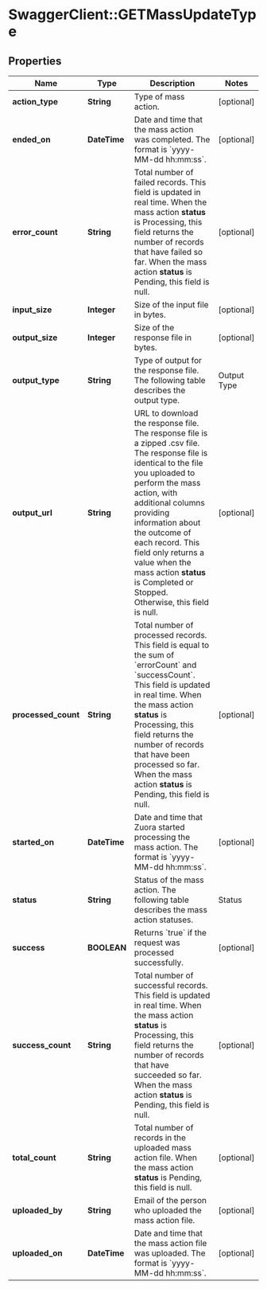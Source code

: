 # SwaggerClient::GETMassUpdateType

## Properties
Name | Type | Description | Notes
------------ | ------------- | ------------- | -------------
**action_type** | **String** | Type of mass action.  | [optional] 
**ended_on** | **DateTime** | Date and time that the mass action was completed. The format is &#x60;yyyy-MM-dd hh:mm:ss&#x60;.  | [optional] 
**error_count** | **String** | Total number of failed records.  This field is updated in real time. When the mass action **status** is Processing, this field returns the number of records that have failed so far. When the mass action **status** is Pending, this field is null.  | [optional] 
**input_size** | **Integer** | Size of the input file in bytes.  | [optional] 
**output_size** | **Integer** | Size of the response file in bytes.  | [optional] 
**output_type** | **String** | Type of output for the response file. The following table describes the output type.  | Output Type    | Description                         | |----------------|-------------------------------------| | (url:.csv.zip) | URL pointing to a zipped .csv file. |  | [optional] 
**output_url** | **String** | URL to download the response file. The response file is a zipped .csv file.  The response file is identical to the file you uploaded to perform the mass action, with additional columns providing information about the outcome of each record.  This field only returns a value when the mass action **status** is Completed or Stopped. Otherwise, this field is null.  | [optional] 
**processed_count** | **String** | Total number of processed records. This field is equal to the sum of &#x60;errorCount&#x60; and &#x60;successCount&#x60;.  This field is updated in real time. When the mass action **status** is Processing, this field returns the number of records that have been processed so far. When the mass action **status** is Pending, this field is null.  | [optional] 
**started_on** | **DateTime** | Date and time that Zuora started processing the mass action. The format is &#x60;yyyy-MM-dd hh:mm:ss&#x60;.  | [optional] 
**status** | **String** | Status of the mass action. The following table describes the mass action statuses.  | Status     | Description                                                                | |------------|----------------------------------------------------------------------------| | Pending    | Mass action has not yet started being processed.                           | | Processing | Mass action is in progress.                                                | | Stopping   | Mass action is in the process of stopping, but has not yet stopped.        | | Stopped    | Mass action has stopped.                                                   | | Completed  | Mass action was successfully completed. There may still be failed records. | | Failed     | Mass action failed. No records are processed. No response file is created. |  | [optional] 
**success** | **BOOLEAN** | Returns &#x60;true&#x60; if the request was processed successfully.  | [optional] 
**success_count** | **String** | Total number of successful records. This field is updated in real time. When the mass action **status** is Processing, this field returns the number of records that have succeeded so far. When the mass action **status** is Pending, this field is null.  | [optional] 
**total_count** | **String** | Total number of records in the uploaded mass action file. When the mass action **status** is Pending, this field is null.  | [optional] 
**uploaded_by** | **String** | Email of the person who uploaded the mass action file.  | [optional] 
**uploaded_on** | **DateTime** | Date and time that the mass action file was uploaded. The format is &#x60;yyyy-MM-dd hh:mm:ss&#x60;.  | [optional] 


